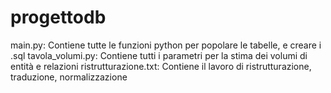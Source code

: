 # progettodb

main.py: Contiene tutte le funzioni python per popolare le tabelle, e creare i .sql
tavola_volumi.py: Contiene tutti i parametri per la stima dei volumi di entità e relazioni
ristrutturazione.txt: Contiene il lavoro di ristrutturazione, traduzione, normalizzazione
